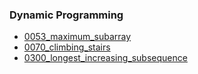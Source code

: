 ### Dynamic Programming
- [0053_maximum_subarray](../src/0053_maximum_subarray.cpp)
- [0070_climbing_stairs](../src/0070_climbing_stairs.cpp)
- [0300_longest_increasing_subsequence](../src/0300_longest_increasing_subsequence.cpp)